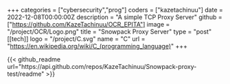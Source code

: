+++
categories = ["cybersecurity","prog"]
coders = ["kazetachinuu"]
date = 2022-12-08T00:00:00Z
description = "A simple TCP Proxy Server"
github = ["https://github.com/KazeTachinuu/OCR_EPITA"]
image = "/project/OCR/Logo.png"
title = "Snowpack Proxy Server"
type = "post"
[[tech]]
logo = "/project/C.svg"
name = "C"
url = "https://en.wikipedia.org/wiki/C_(programming_language)"
+++

<div style="max-width: 900px; margin: 0 auto;">
{{< github_readme url="https://api.github.com/repos/KazeTachinuu/Snowpack-proxy-test/readme" >}}
</div>














